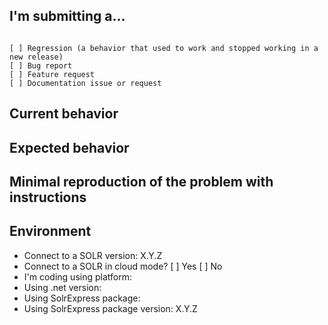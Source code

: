 <!--
PLEASE HELP ME PROCESS GITHUB ISSUES FASTER BY PROVIDING THE FOLLOWING INFORMATION.
-->

## I'm submitting a...
<!-- Check one of the following options with "x" -->
<pre><code>
[ ] Regression (a behavior that used to work and stopped working in a new release)
[ ] Bug report  <!-- Please search GitHub for a similar issue or PR before submitting -->
[ ] Feature request
[ ] Documentation issue or request
</code></pre>

## Current behavior
<!-- Describe how the issue manifests. -->


## Expected behavior
<!-- Describe what the desired behavior would be. -->


## Minimal reproduction of the problem with instructions
<!--
For bug reports please provide the *STEPS TO REPRODUCE* and if possible a *MINIMAL DEMO* of the problem via
-->

## Environment

- Connect to a SOLR version: X.Y.Z
- Connect to a SOLR in cloud mode? [ ] Yes [ ] No
- I'm coding using platform:  <!-- Mac, Linux, Windows -->
- Using .net version: <!-- net4.5, net4.6, netcoreapp1.1, netcoreapp2.0  -->
- Using SolrExpress package: <!-- SolrExpress.Solr4, SolrExpress.Solr4 -->
- Using SolrExpress package version: X.Y.Z